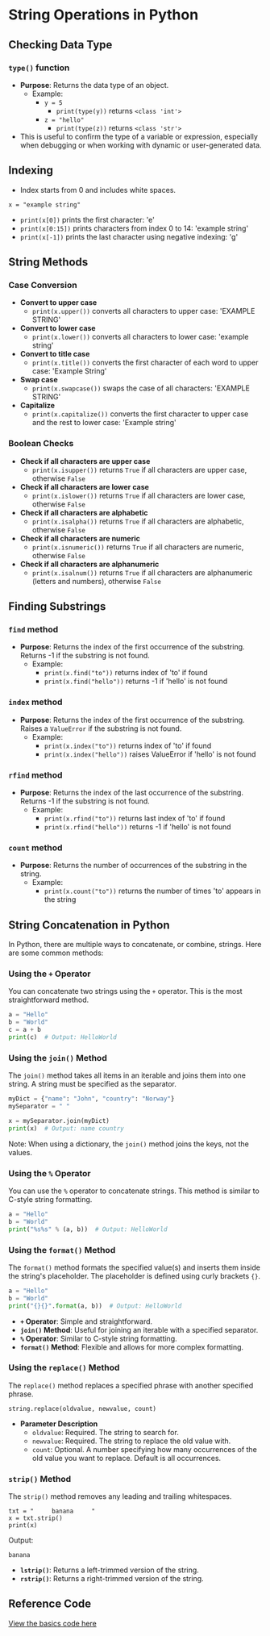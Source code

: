 # String Operations in Python

## Checking Data Type

### `type()` function

- **Purpose**: Returns the data type of an object.
  - Example:
    - `y = 5`
      - `print(type(y))` returns `<class 'int'>`
    - `z = "hello"`
      - `print(type(z))` returns `<class 'str'>`
- This is useful to confirm the type of a variable or expression, especially when debugging or when working with dynamic or user-generated data.

## Indexing

- Index starts from 0 and includes white spaces.

`x = "example string"`

- `print(x[0])` prints the first character: 'e'
- `print(x[0:15])` prints characters from index 0 to 14: 'example string'
- `print(x[-1])` prints the last character using negative indexing: 'g'

## String Methods

### Case Conversion

- **Convert to upper case**
  - `print(x.upper())` converts all characters to upper case: 'EXAMPLE STRING'
- **Convert to lower case**
  - `print(x.lower())` converts all characters to lower case: 'example string'
- **Convert to title case**
  - `print(x.title())` converts the first character of each word to upper case: 'Example String'
- **Swap case**
  - `print(x.swapcase())` swaps the case of all characters: 'EXAMPLE STRING'
- **Capitalize**
  - `print(x.capitalize())` converts the first character to upper case and the rest to lower case: 'Example string'

### Boolean Checks

- **Check if all characters are upper case**
  - `print(x.isupper())` returns `True` if all characters are upper case, otherwise `False`
- **Check if all characters are lower case**
  - `print(x.islower())` returns `True` if all characters are lower case, otherwise `False`
- **Check if all characters are alphabetic**
  - `print(x.isalpha())` returns `True` if all characters are alphabetic, otherwise `False`
- **Check if all characters are numeric**
  - `print(x.isnumeric())` returns `True` if all characters are numeric, otherwise `False`
- **Check if all characters are alphanumeric**
  - `print(x.isalnum())` returns `True` if all characters are alphanumeric (letters and numbers), otherwise `False`

## Finding Substrings

### `find` method

- **Purpose**: Returns the index of the first occurrence of the substring. Returns -1 if the substring is not found.
  - Example:
    - `print(x.find("to"))` returns index of 'to' if found
    - `print(x.find("hello"))` returns -1 if 'hello' is not found

### `index` method

- **Purpose**: Returns the index of the first occurrence of the substring. Raises a `ValueError` if the substring is not found.
  - Example:
    - `print(x.index("to"))` returns index of 'to' if found
    - `print(x.index("hello"))` raises ValueError if 'hello' is not found

### `rfind` method

- **Purpose**: Returns the index of the last occurrence of the substring. Returns -1 if the substring is not found.
  - Example:
    - `print(x.rfind("to"))` returns last index of 'to' if found
    - `print(x.rfind("hello"))` returns -1 if 'hello' is not found

### `count` method

- **Purpose**: Returns the number of occurrences of the substring in the string.
  - Example:
    - `print(x.count("to"))` returns the number of times 'to' appears in the string



## String Concatenation in Python

In Python, there are multiple ways to concatenate, or combine, strings. Here are some common methods:

### Using the `+` Operator

You can concatenate two strings using the `+` operator. This is the most straightforward method.
```python
a = "Hello"
b = "World"
c = a + b
print(c)  # Output: HelloWorld
```
### Using the `join()` Method

The `join()` method takes all items in an iterable and joins them into one string. A string must be specified as the separator.

```python
myDict = {"name": "John", "country": "Norway"}
mySeparator = " "

x = mySeparator.join(myDict)
print(x)  # Output: name country
```
Note: When using a dictionary, the `join()` method joins the keys, not the values.

### Using the `%` Operator

You can use the `%` operator to concatenate strings. This method is similar to C-style string formatting.
```python
a = "Hello"
b = "World"
print("%s%s" % (a, b))  # Output: HelloWorld
```
### Using the `format()` Method

The `format()` method formats the specified value(s) and inserts them inside the string's placeholder. The placeholder is defined using curly brackets `{}`.
```python
a = "Hello"
b = "World"
print("{}{}".format(a, b))  # Output: HelloWorld
```

- **`+` Operator**: Simple and straightforward.
- **`join()` Method**: Useful for joining an iterable with a specified separator.
- **`%` Operator**: Similar to C-style string formatting.
- **`format()` Method**: Flexible and allows for more complex formatting.

### Using the `replace()` Method

The `replace()` method replaces a specified phrase with another specified phrase.

    string.replace(oldvalue, newvalue, count)

- **Parameter Description**
  - `oldvalue`: Required. The string to search for.
  - `newvalue`: Required. The string to replace the old value with.
  - `count`: Optional. A number specifying how many occurrences of the old value you want to replace. Default is all occurrences.

### `strip()` Method

The `strip()` method removes any leading and trailing whitespaces.

    txt = "     banana     "
    x = txt.strip()
    print(x)

Output:

    banana

- **`lstrip()`**: Returns a left-trimmed version of the string.
- **`rstrip()`**: Returns a right-trimmed version of the string.


## Reference Code
[View the basics code here](../code/DataType/String/StringOperation.py)

